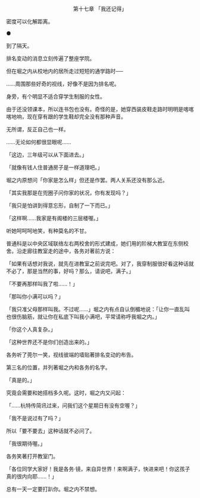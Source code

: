 <p align="center">第十七章 「我还记得」</p>

密度可以化解距离。

●

到了隔天。

排名变动的消息立刻传遍了整座学院。

但在堀之内从校地内的居所走过短短的通学路时──

……周围那些好奇的视线，好像不是因为排名呢。

身旁，有个明显不适合穿学生制服的女性。

由于还没领课本，所以连书包也没有。奇怪的是，她穿西装皮鞋走路时明明是喀喀喀地响，现在穿有跟的学生鞋却完全没有那种声音。

无所谓，反正自己也一样。

……无论如何都很显眼呢……

「这边，三年级可以从下面进去。」

「就像有钱人住普通房子是一样道理吧。」

堀之内原想问「你家是怎么样」但还是作罢。两人关系还没有那么近。

「其实我那是在兜圈子问你家的状况，你有发现吗？」

「我只是怕讲到得意忘形，自制了一下而已。」

「这样啊……我家是有阁楼的三层楼喔。」

听她呵呵呵地笑，有种莫名的不甘。

普通科是以中央区域联络左右两校舍的形式建成，她们用的阶梯大教室在东侧校舍。沿走廊往教室走的途中，各务对著前方说：

「如果有话想对我说，就先在进教室之前说完吧。对了，我穿制服很好看这种话就不必了，那是当然的事，好吗？那么，请说吧，满子。」

「不要再那样叫我了啦……！」

「那叫你小满可以吗？」

「我只准父母那样叫我。不过呢……」堀之内有点自认倒楣地说：「让你一直乱叫也很伤脑筋，就让你在私底下叫我小满吧，平常请称呼我堀之内。」

「你这个人真复杂。」

「这种世界还不是你们创造出来的。」

各务听了莞尔一笑，视线彼端的墙贴著排名变动的布告。

第三名的位置，并列著堀之内和各务的名字。

「真是的。」

究竟会需要和她搭档多久呢。这时，堀之内又问起：

「……杭特传简讯过来，问我们这个星期日有没有空喔？」

「我不是说过有了吗？」

所以「要不要去」这种话就不必问了。

「我很期待喔。」

各务笑著打开教室门。

「各位同学大家好！我是各务‧镜，来自异世界！来啊满子，快进来吧！你这孩子真的很内向耶……！」

总有一天一定要打趴你。堀之内不禁想。

